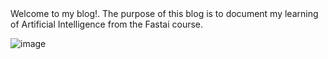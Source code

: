 <body></body>
<div color='blue'>
  Welcome to my blog!. The purpose of this blog is to document my learning of Artificial Intelligence from the Fastai course.

  ![image](https://github.com/user-attachments/assets/99f5ea35-f7a9-4ccf-9a87-96a930b055d7)
</div>
</body>
